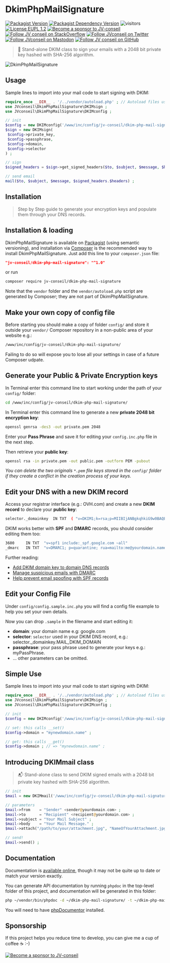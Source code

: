 # DkimPhpMailSignature

[![Packagist Version](https://img.shields.io/packagist/v/jv-conseil/dkim-php-mail-signature?color=orange)](https://packagist.org/packages/jv-conseil/dkim-php-mail-signature)
[![Packagist Dependency Version](https://img.shields.io/packagist/dependency-v/jv-conseil/dkim-php-mail-signature/php)](https://packagist.org/packages/jv-conseil/dkim-php-mail-signature)
![visitors](https://visitor-badge.laobi.icu/badge?page_id=JV-conseil-Internet-Consulting.dkim-php-mail-signature)
[![License EUPL 1.2](https://img.shields.io/badge/License-EUPL--1.2-blue.svg)](LICENSE)
[![Become a sponsor to JV-conseil](https://img.shields.io/static/v1?label=Sponsor&message=%E2%9D%A4&logo=GitHub&color=%23fe8e86)](https://github.com/sponsors/JV-conseil "Become a sponsor to JV-conseil")
[![Follow JV conseil on StackOverflow](https://img.shields.io/stackexchange/stackoverflow/r/2477854)](https://stackoverflow.com/users/2477854/jv-conseil "Follow JV conseil on StackOverflow")
[![Follow JVconseil on Twitter](https://img.shields.io/twitter/follow/JVconseil.svg?style=social&logo=twitter)](https://twitter.com/JVconseil "Follow JVconseil on Twitter")
[![Follow JVconseil on Mastodon](https://img.shields.io/mastodon/follow/110950122046692405)](https://mastodon.social/@JVconseil "Follow JVconseil@mastodon.social on Mastodon")
[![Follow JV conseil on GitHub](https://img.shields.io/github/followers/JV-conseil?label=JV-conseil&style=social)](https://github.com/JV-conseil "Follow JV-conseil on GitHub")
<!--
[![Donate with PayPal](https://img.shields.io/badge/Donate-PayPal-green.svg)](https://www.paypal.com/cgi-bin/webscr?cmd=_s-xclick&hosted_button_id=P3DGL6EANDY96&source=url)
-->

> 🔏 Stand-alone DKIM class to sign your emails with a 2048 bit private key hashed with SHA-256 algorithm.

![DkimPhpMailSignature](https://user-images.githubusercontent.com/8126807/69017623-83495b80-09a8-11ea-8eee-757594d4e6ab.png)

## Usage

Sample lines to import into your mail code to start signing with DKIM:

```php
require_once __DIR__ . '/../vendor/autoload.php' ; // Autoload files using Composer autoload
use JVconseil\DkimPhpMailSignature\DKIMsign ;
use JVconseil\DkimPhpMailSignature\DKIMconfig ;

// init
$config = new DKIMconfig('/www/inc/config/jv-conseil/dkim-php-mail-signature/config.inc.php') ;
$sign = new DKIMsign(
 $config->private_key,
 $config->passphrase,
 $config->domain,
 $config->selector
) ;

// sign
$signed_headers = $sign->get_signed_headers($to, $subject, $message, $headers) ;

// send email
mail($to, $subject, $message, $signed_headers.$headers) ;
```

## Installation

> Step by Step guide to generate your encryption keys and populate them through your DNS records.

## Installation & loading

DkimPhpMailSignature is available on [Packagist](https://packagist.org/packages/jv-conseil/dkim-php-mail-signature) (using semantic versioning), and installation via [Composer](https://getcomposer.org) is the recommended way to install DkimPhpMailSignature. Just add this line to your `composer.json` file:

```json
"jv-conseil/dkim-php-mail-signature": "^1.0"
```

or run

```sh
composer require jv-conseil/dkim-php-mail-signature
```

Note that the `vendor` folder and the `vendor/autoload.php` script are generated by Composer; they are not part of DkimPhpMailSignature.

## Make your own copy of config file

Before starting you should make a copy of folder `config/` and store it outside your `vendor/` Composer repository in a non-public area of your website e.g.:

```bash
/www/inc/config/jv-conseil/dkim-php-mail-signature/
```

Failing to do so will expose you to lose all your settings in case of a future Composer udpate.

## Generate your Public & Private Encryption keys

In Terminal enter this command line to start working under the path of your `config/` folder:

```bash
cd /www/inc/config/jv-conseil/dkim-php-mail-signature/
```

In Terminal enter this command line to generate a new **private 2048 bit encryption key**:

```bash
openssl genrsa -des3 -out private.pem 2048
```

Enter your **Pass Phrase** and save it for editing your `config.inc.php` file in the next step.

Then retrieve your **public key**:

```bash
openssl rsa -in private.pem -out public.pem -outform PEM -pubout
```

_You can delete the two originals `*.pem` file keys stored in the `config/` folder if they create a conflict in the creation process of your keys._

## Edit your DNS with a new DKIM record

Access your registrar interface (e.g.: OVH.com) and create a new **DKIM record** to declare your **public key**:

```bash
selector._domainkey  IN TXT  ( "v=DKIM1;k=rsa;p=MIIBIjANBgkqhkiG9w0BAQEFAAOCAQ8AMIIBCgKCAQEA0ekggNf9vuzzL4SlVc8QZyyqbEwR5bVTPC9cEZ8hFqTKOc7go180n3RZilYJZvveaxBkLCVJSTQaMPtKuSptY5au6Pi3AkFlizzhUJ80+0zgZXSGx7gfbginbRwhD+XdGOe9NXpo0PfrD6dEJ49Ytx4/nHB0TKiL227C0kGWb7RfWTVWccgJq4+kQb4l+4" "oDU5rGomSYK+zmMV13QTSETcJnoXhmjoJ30omyJfEXAsK5Ny0LJo8rWCucLD31BxHrM9/+M/Ye+TWxcrD2mRh5Jxqcnyj00/7kCnWeGPTftVKkAJBP3JMRqCNShLUchLhaz0qeXUtxAe9dx7ltr8042QIDAQAB;" )
```

DKIM works better with **SPF** and **DMARC** records, you should consider editing them too:

```bash
3600     IN TXT  "v=spf1 include:_spf.google.com ~all"
_dmarc   IN TXT  "v=DMARC1; p=quarantine; rua=mailto:me@yourdomain.name"
```

Further reading:

- [Add DKIM domain key to domain DNS records](https://support.google.com/a/answer/173535)
- [Manage suspicious emails with DMARC](https://support.google.com/a/answer/2466563?hl=en)
- [Help prevent email spoofing with SPF records](https://support.google.com/a/answer/33786?hl=en)

## Edit your Config File

Under `config/config.sample.inc.php` you will find a config file example to help you set your own details.

Now you can drop `.sample` in the filename and start editing it:

- **domain**: your domain name e.g: google.com
- **selector**: `selector` used in your DKIM DNS record, e.g.: selector._domainkey.MAIL_DKIM_DOMAIN
- **passphrase**: your pass phrase used to generate your keys e.g.: myPassPhrase.
- ... other parameters can be omitted.

## Simple Use

Sample lines to import into your mail code to start signing with DKIM:

```php
require_once __DIR__ . '/../vendor/autoload.php' ; // Autoload files using Composer autoload
use JVconseil\DkimPhpMailSignature\DKIMsign ;
use JVconseil\DkimPhpMailSignature\DKIMconfig ;

// init
$config = new DKIMconfig('/www/inc/config/jv-conseil/dkim-php-mail-signature/config.inc.php') ;

// set: this calls __set()
$config->domain = "mynewdomain.name" ;

// get: this calls __get()
$config->domain ; // => "mynewdomain.name" ;
```

## Introducing DKIMmail class

> 📬 Stand-alone class to send DKIM signed emails with a 2048 bit private key hashed with SHA-256 algorithm.

```php
// init
$mail = new DKIMmail('/www/inc/config/jv-conseil/dkim-php-mail-signature/config.inc.php') ;

// parameters
$mail->from    = "Sender" <sender@yourdomain.com> ;
$mail->to      = "Recipient" <recipient@yourdomain.com> ;
$mail->subject = "Your Mail Subject" ;
$mail->body    = "Your Mail Message." ;
$mail->attach("/path/to/your/attachment.jpg", "NameOfYourAttachment.jpg") ;

// send!
$mail->send() ;
```

## Documentation

Documentation is [available online](https://jv-conseil-internet-consulting.github.io/dkim-php-mail-signature/classes/JVconseil.DkimPhpMailSignature.DKIMconfig.html), though it may not be quite up to date or match your version exactly.

You can generate API documentation by running `phpdoc` in the top-level folder of this project, and documentation will be generated in this folder:

```bash
php ~/vendor/bin/phpdoc -d ~/dkim-php-mail-signature/ -t ~/dkim-php-mail-signature/docs/
```

You will need to have [phpDocumentor](https://www.phpdoc.org) installed.

## Sponsorship

If this project helps you reduce time to develop, you can give me a cup of coffee ☕️ :-)

[![Become a sponsor to JV-conseil](https://img.shields.io/static/v1?label=Sponsor&message=%E2%9D%A4&logo=GitHub&color=%23fe8e86)](https://github.com/sponsors/JV-conseil)
